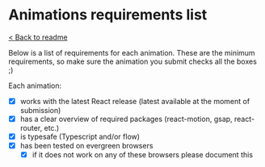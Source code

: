 # Animations requirements list

[< Back to readme](README.md)

Below is a list of requirements for each animation. These are the minimum requirements, so make sure the animation you submit checks all the boxes ;)

Each animation:

- [x] works with the latest React release (latest available at the moment of submission)
- [x] has a clear overview of required packages (react-motion, gsap, react-router, etc.)
- [x] is typesafe (Typescript and/or flow)
- [x] has been tested on evergreen browsers
    - [x] if it does not work on any of these browsers please document this
